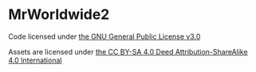 # MrWorldwide2
Code licensed under [the GNU General Public License v3.0](https://www.gnu.org/licenses/gpl-3.0.html)

Assets are licensed under [the  CC BY-SA 4.0 Deed Attribution-ShareAlike 4.0 International](https://creativecommons.org/licenses/by-sa/4.0/)
